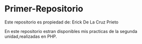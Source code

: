 # Primer-Repositorio
Este repositorio es propiedad de: Erick De La Cruz Prieto

En este repositorio estran disponibles mis practicas de la segunda unidad,realizadas en PHP.
